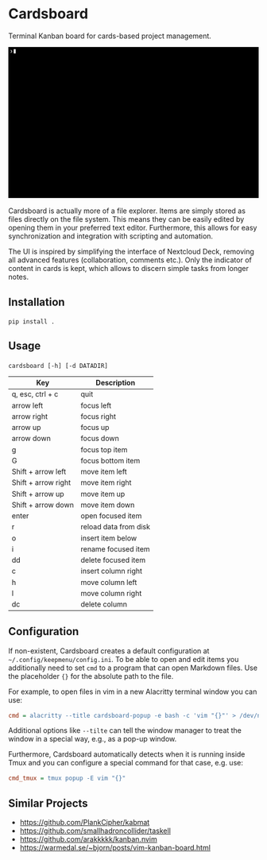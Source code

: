 # Cardsboard

Terminal Kanban board for cards-based project management.

![Screen recording of cardsboard demo.](docs/cardsboard.gif)


Cardsboard is actually more of a file explorer.
Items are simply stored as files directly on the file system.
This means they can be easily edited by opening them in your preferred text editor.
Furthermore, this allows for easy synchronization and integration with scripting and automation.

The UI is inspired by simplifying the interface of Nextcloud Deck, removing all advanced features (collaboration, comments etc.).
Only the indicator of content in cards is kept, which allows to discern simple tasks from longer notes.

## Installation

`pip install .`

## Usage

`cardsboard [-h] [-d DATADIR]`

| Key                 | Description           |
|---------------------|-----------------------|
| q, esc, ctrl + c    | quit                  |
| arrow left          | focus left            |
| arrow right         | focus right           |
| arrow up            | focus up              |
| arrow down          | focus down            |
| g                   | focus top item        |
| G                   | focus bottom item     |
| Shift + arrow left  | move item left        |
| Shift + arrow right | move item right       |
| Shift + arrow up    | move item up          |
| Shift + arrow down  | move item down        |
| enter               | open focused item     |
| r                   | reload data from disk |
| o                   | insert item below     |
| i                   | rename focused item   |
| dd                  | delete focused item   |
| c                   | insert column right   |
| h                   | move column left      |
| l                   | move column right     |
| dc                  | delete column         |

## Configuration

If non-existent, Cardsboard creates a default configuration at `~/.config/keepmenu/config.ini`.
To be able to open and edit items you additionally need to set `cmd` to a program that can open Markdown files.
Use the placeholder `{}` for the absolute path to the file.

For example, to open files in vim in a new Alacritty terminal window you can use:
```ini
cmd = alacritty --title cardsboard-popup -e bash -c 'vim "{}"' > /dev/null`
```
Additional options like `--tilte` can tell the window manager to treat the window in a special way, e.g., as a pop-up window.

Furthermore, Cardsboard automatically detects when it is running inside Tmux and you can configure a special command for that case, e.g. use:
```ini
cmd_tmux = tmux popup -E vim "{}"
```

## Similar Projects

- https://github.com/PlankCipher/kabmat
- https://github.com/smallhadroncollider/taskell
- https://github.com/arakkkkk/kanban.nvim
- https://warmedal.se/~bjorn/posts/vim-kanban-board.html
